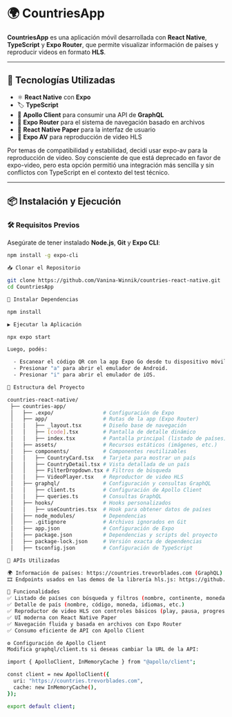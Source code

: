 # 🌍 CountriesApp

**CountriesApp** es una aplicación móvil desarrollada con **React Native**, **TypeScript** y **Expo Router**, que permite visualizar información de países y reproducir videos en formato **HLS**.

---

## 🚀 Tecnologías Utilizadas

- ⚛️ **React Native** con **Expo**
- 🏷 **TypeScript**
- 🔗 **Apollo Client** para consumir una API de **GraphQL**
- 🧭 **Expo Router** para el sistema de navegación basado en archivos
- 🎨 **React Native Paper** para la interfaz de usuario
- 🎥 **Expo AV** para reproducción de video HLS

Por temas de compatibilidad y estabilidad, decidí usar expo-av para la reproducción de video. Soy consciente de que está deprecado en favor de expo-video, pero esta opción permitió una   integración más sencilla y sin conflictos con TypeScript en el contexto del test técnico.

---

## 📦 Instalación y Ejecución

### 🛠 Requisitos Previos

Asegúrate de tener instalado **Node.js**, **Git** y **Expo CLI**:

```sh
npm install -g expo-cli

📥 Clonar el Repositorio

git clone https://github.com/Vanina-Winnik/countries-react-native.git
cd CountriesApp

📌 Instalar Dependencias

npm install

▶️ Ejecutar la Aplicación

npx expo start

Luego, podés:

  - Escanear el código QR con la app Expo Go desde tu dispositivo móvil.
  - Presionar "a" para abrir el emulador de Android.
  - Presionar "i" para abrir el emulador de iOS.

📂 Estructura del Proyecto

countries-react-native/
 ├── countries-app/
 │   ├── .expo/                # Configuración de Expo
 │   ├── app/                  # Rutas de la app (Expo Router)
 │   │   ├── _layout.tsx       # Diseño base de navegación
 │   │   ├── [code].tsx        # Pantalla de detalle dinámico
 │   │   ├── index.tsx         # Pantalla principal (listado de países)
 │   ├── assets/               # Recursos estáticos (imágenes, etc.)
 │   ├── components/           # Componentes reutilizables
 │   │   ├── CountryCard.tsx   # Tarjeta para mostrar un país
 │   │   ├── CountryDetail.tsx # Vista detallada de un país
 │   │   ├── FilterDropdown.tsx # Filtros de búsqueda
 │   │   ├── VideoPlayer.tsx   # Reproductor de video HLS
 │   ├── graphql/              # Configuración y consultas GraphQL
 │   │   ├── client.ts         # Configuración de Apollo Client
 │   │   ├── queries.ts        # Consultas GraphQL
 │   ├── hooks/                # Hooks personalizados
 │   │   ├── useCountries.tsx  # Hook para obtener datos de países
 │   ├── node_modules/         # Dependencias
 │   ├── .gitignore            # Archivos ignorados en Git
 │   ├── app.json              # Configuración de Expo
 │   ├── package.json          # Dependencias y scripts del proyecto
 │   ├── package-lock.json     # Versión exacta de dependencias
 │   ├── tsconfig.json         # Configuración de TypeScript

🔗 APIs Utilizadas

🌍 Información de países: https://countries.trevorblades.com (GraphQL)
🎞 Endpoints usados en las demos de la librería hls.js: https://github.com/video-dev/hls.js/tree/master/demo

📜 Funcionalidades
✅ Listado de países con búsqueda y filtros (nombre, continente, moneda)
✅ Detalle de país (nombre, código, moneda, idiomas, etc.)
✅ Reproductor de video HLS con controles básicos (play, pausa, progreso)
✅ UI moderna con React Native Paper
✅ Navegación fluida y basada en archivos con Expo Router
✅ Consumo eficiente de API con Apollo Client

⚙️ Configuración de Apollo Client
Modifica graphql/client.ts si deseas cambiar la URL de la API:

import { ApolloClient, InMemoryCache } from "@apollo/client";

const client = new ApolloClient({
  uri: "https://countries.trevorblades.com",
  cache: new InMemoryCache(),
});

export default client;
